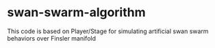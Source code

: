 # swan-swarm-algorithm
This code is based on Player/Stage for simulating artificial swan swarm behaviors over Finsler manifold
